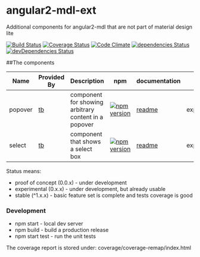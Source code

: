 # angular2-mdl-ext
Additional components for angular2-mdl that are not part of material design lite

[![Build Status](https://travis-ci.org/mseemann/angular2-mdl-ext.svg?branch=master)](https://travis-ci.org/mseemann/angular2-mdl-ext)
[![Coverage Status](https://coveralls.io/repos/github/mseemann/angular2-mdl-ext/badge.svg?branch=master)](https://coveralls.io/github/mseemann/angular2-mdl-ext?branch=master)
[![Code Climate](https://codeclimate.com/github/mseemann/angular2-mdl-ext/badges/gpa.svg)](https://codeclimate.com/github/mseemann/angular2-mdl-ext)
[![dependencies Status](https://david-dm.org/mseemann/angular2-mdl-ext/status.svg)](https://david-dm.org/mseemann/angular2-mdl-ext)
[![devDependencies Status](https://david-dm.org/mseemann/angular2-mdl-ext/dev-status.svg)](https://david-dm.org/mseemann/angular2-mdl-ext?type=dev)


##The components

| Name | Provided By | Description | npm | documentation | status
| --- | --- | --- | --- | --- | --- |
| popover | [tb](https://github.com/tb) | component for showing arbitrary content in a popover | [![npm version](https://badge.fury.io/js/%40angular2-mdl-ext%2Fpopover.svg)](https://badge.fury.io/js/%40angular2-mdl-ext%2Fpopover)| [readme](https://github.com/mseemann/angular2-mdl-ext/tree/master/src/components/popover) | experimental
| select | [tb](https://github.com/tb) | component that shows a select box | [![npm version](https://badge.fury.io/js/%40angular2-mdl-ext%2Fselect.svg)](https://badge.fury.io/js/%40angular2-mdl-ext%2Fselect)| [readme](https://github.com/mseemann/angular2-mdl-ext/tree/master/src/components/select) | experimental

Status means:

* proof of concept (0.0.x) - under development
* experimental (0.x.x) - under development, but already usable
* stable (^1.x.x) - basic feature set is complete and tests coverage is good

### Development

* npm start - local dev server
* npm build - build a production release
* npm start test - run the unit tests

The coverage report is stored under: coverage/coverage-remap/index.html